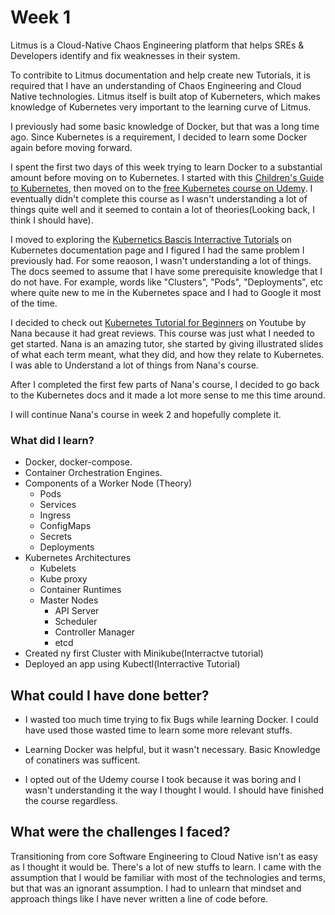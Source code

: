 # Week 1
Litmus is a Cloud-Native Chaos Engineering platform that helps SREs & Developers identify and fix weaknesses in their system.

To contribite to Litmus documentation and help create new Tutorials, it is required that I have an understanding of Chaos Engineering and Cloud Native technologies.
Litmus itself is built atop of Kuberneters, which makes knowledge of Kubernetes very important to the learning curve of Litmus. 

I previously had some basic knowledge of Docker, but that was a long time ago. Since Kubernetes is a requirement, I decided to learn some Docker again before moving forward.

I spent the first two days of this week trying to learn Docker to a substantial amount before moving on to Kubernetes. I started with this [Children's Guide to Kubernetes](https://www.cncf.io/the-childrens-illustrated-guide-to-kubernetes/), then moved on to the [free Kubernetes course on Udemy](https://www.udemy.com/course/kubernetes-getting-started/). I eventually didn't complete this course as I wasn't understanding a lot of things quite well and it seemed to contain a lot of theories(Looking back, I think I should have).

I moved to exploring the [Kubernetics Bascis Interractive Tutorials](https://kubernetes.io/docs/tutorials/kubernetes-basics/) on Kubernetes documentation page and I figured I had the same problem I previously had. For some reaoson, I wasn't understanding a lot of things. The docs seemed to assume that I have some prerequisite  knowledge that I do not have. For example, words like "Clusters", "Pods", "Deployments", etc where quite new to me in the Kubernetes space and I had to Google it most of the time. 

I decided to check out [Kubernetes Tutorial for Beginners](https://www.youtube.com/watch?v=X48VuDVv0do) on Youtube by Nana because it had great reviews. This course was just what I needed to get started. Nana is an amazing tutor, she started by giving illustrated slides of what each term meant, what they did, and how they relate to Kubernetes. I was able to Understand a lot of things from Nana's course. 

After I completed the first few parts of Nana's course, I decided to go back to the Kubernetes docs and it made a lot more sense to me this time around.

I will continue Nana's course in week 2 and hopefully complete it.

### What did I learn?
- Docker, docker-compose.
- Container Orchestration Engines.
- Components of a Worker Node (Theory)
   - Pods
   - Services
   - Ingress
   - ConfigMaps
   - Secrets
   - Deployments
- Kubernetes Architectures
  - Kubelets
  - Kube proxy
  - Container Runtimes
  - Master Nodes
    - API Server
    - Scheduler
    - Controller Manager
    - etcd
- Created ny first Cluster with Minikube(Interractve tutorial)
- Deployed an app using Kubectl(Interractive Tutorial)


## What could I have done better?
- I wasted too much time trying to fix Bugs while learning Docker. I could have used those wasted time to learn some more relevant stuffs.
- Learning Docker was helpful, but it wasn't necessary. Basic Knowledge of conatiners was sufficent.

- I opted out of the Udemy course I took because it was boring and I wasn't understanding it the way I thought I would. I should have finished the course regardless.

## What were the challenges I faced?
Transitioning from core Software Engineering to Cloud Native isn't as easy as I thought it would be. There's a lot of new stuffs to learn. 
I came with the assumption that I would be familiar with most of the technologies and terms, but that was an ignorant assumption. I had to unlearn that mindset and approach things like I have never written a line of code before.


